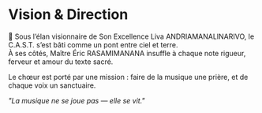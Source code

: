 # Vision & Direction

🌟 Sous l’élan visionnaire de Son Excellence Liva ANDRIAMANALINARIVO, le C.A.S.T. s’est bâti comme un pont entre ciel et terre.  
À ses côtés, Maître Éric RASAMIMANANA insuffle à chaque note rigueur, ferveur et amour du texte sacré.

Le chœur est porté par une mission : faire de la musique une prière, et de chaque voix un sanctuaire.

_"La musique ne se joue pas — elle se vit."_